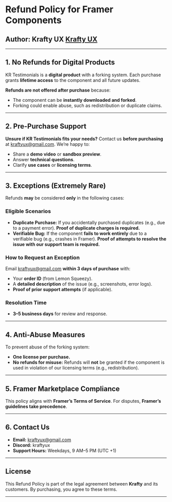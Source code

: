 # Refund Policy for Framer Components
## Author: **Krafty UX** [Krafty UX](https://framer.link/DEqY8D1)

---

## **1. No Refunds for Digital Products**
KR Testimonials is a **digital product** with a forking system. Each purchase grants **lifetime access** to the component and all future updates.

**Refunds are not offered after purchase** because:
- The component can be **instantly downloaded and forked**.
- Forking could enable abuse, such as redistribution or duplicate claims.

---

## **2. Pre-Purchase Support**
**Unsure if KR Testimonials fits your needs?** Contact us **before purchasing** at [kraftyux@gmail.com](mailto:kraftyux@gmail.com). We’re happy to:
- Share a **demo video** or **sandbox preview**.
- Answer **technical questions**.
- Clarify **use cases** or **licensing terms**.

---

## **3. Exceptions (Extremely Rare)**
Refunds **may** be considered **only** in the following cases:

### **Eligible Scenarios**
- **Duplicate Purchase:** If you accidentally purchased duplicates (e.g., due to a payment error). **Proof of duplicate charges is required.**
- **Verifiable Bug:** If the component **fails to work entirely** due to a verifiable bug (e.g., crashes in Framer). **Proof of attempts to resolve the issue with our support team is required.**

### **How to Request an Exception**
Email [kraftyux@gmail.com](mailto:kraftyux@gmail.com) **within 3 days of purchase** with:
- Your **order ID** (from Lemon Squeezy).
- A **detailed description** of the issue (e.g., screenshots, error logs).
- **Proof of prior support attempts** (if applicable).

### **Resolution Time**
- **3–5 business days** for review and response.

---

## **4. Anti-Abuse Measures**
To prevent abuse of the forking system:
- **One license per purchase.**
- **No refunds for misuse:** Refunds will **not** be granted if the component is used in violation of our licensing terms (e.g., redistribution).

---

## **5. Framer Marketplace Compliance**
This policy aligns with **Framer’s Terms of Service**. For disputes, **Framer’s guidelines take precedence**.

---

## **6. Contact Us**
- **Email:** [kraftyux@gmail.com](mailto:kraftyux@gmail.com)
- **Discord:** kraftyux
- **Support Hours:** Weekdays, 9 AM–5 PM (UTC +1)

---

## **License**
This Refund Policy is part of the legal agreement between **Krafty** and its customers. By purchasing, you agree to these terms.

---
